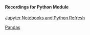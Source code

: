 #### Recordings for Python Module


[Jupyter Notebooks and Python Refresh](https://unr.zoom.us/rec/play/N1QtvAPGZ8a2hNr2CpQtIfLRS2IeTa4aOD3f5aDItTz1L-IU-fJ5uYJkeHl8R1SyqvZ8gX97luVMUTST.brK1ztJtrgqWsTLf?continueMode=true&_x_zm_rtaid=hVNj_-pxRmuozuuBH2VlIw.1614833102295.cdd2ce261f72eedaa9a80d15235b9755&_x_zm_rhtaid=787)

[Pandas](https://unr.zoom.us/rec/share/UHCdnF7sxT-7hlA_1e0HTQANRYyxkxO2UH9xn1PqffKMCcuk0Z7EKvddIQcNdJA4.y_7EQKtowjVXYWF3)
